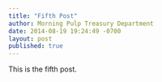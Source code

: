 ```yaml
---
title: "Fifth Post"
author: Morning Pulp Treasury Department
date: 2014-08-19 19:24:49 -0700
layout: post
published: true
---
```

This is the fifth post.